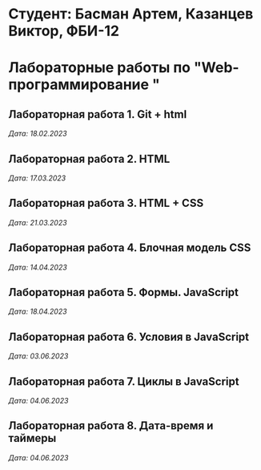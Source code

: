 # Студент: Басман Артем, Казанцев Виктор, ФБИ-12

# Лабораторные работы по "Web-программирование "

## Лабораторная работа 1. Git + html

*Дата: 18.02.2023*

## Лабораторная работа 2. HTML

*Дата: 17.03.2023*

## Лабораторная работа 3. HTML + CSS

*Дата: 21.03.2023*

## Лабораторная работа 4. Блочная модель CSS

*Дата: 14.04.2023*

## Лабораторная работа 5. Формы. JavaScript

*Дата: 18.04.2023*

## Лабораторная работа 6. Условия в JavaScript


*Дата: 03.06.2023*

## Лабораторная работа 7. Циклы в JavaScript


*Дата: 04.06.2023*

## Лабораторная работа 8. Дата-время и таймеры


*Дата: 04.06.2023*
